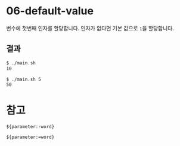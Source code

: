 # 06-default-value

변수에 첫번째 인자를 할당합니다. 인자가 없다면 기본 값으로 `1`을 할당합니다.

## 결과
```bash
$ ./main.sh
10

$ ./main.sh 5
50
```

# 참고

`${parameter:-word}`

`${parameter:=word}`
